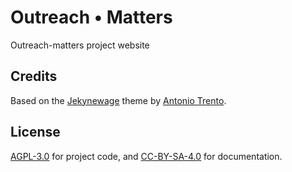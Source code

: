 # Outreach • Matters

Outreach-matters project website

## Credits

Based on the [Jekynewage](https://github.com/jekynewage/jekynewage.github.io) theme by [Antonio Trento](https://github.com/antoniotrento).

## License

[AGPL-3.0](LICENSE) for project code, and [CC-BY-SA-4.0](https://creativecommons.org/licenses/by-sa/4.0/) for documentation.